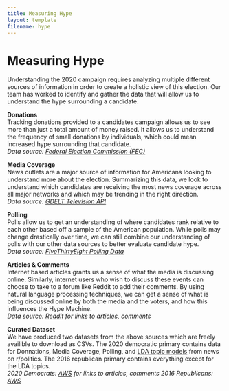```yaml
---
title: Measuring Hype
layout: template
filename: hype
--- 
```


# Measuring Hype

Understanding the 2020 campaign requires analyzing multiple different sources of information in order to create a holistic view of this election. Our team has worked to identify and gather the data that will allow us to understand the hype surrounding a candidate.
<br/>

**Donations** <br/>
Tracking donations provided to a candidates campaign allows us to see more than just a total amount of money raised. It allows us to understand the frequency of small donations by individuals, which could mean increased hype surrounding that candidate. <br/>
*Data source: [Federal Election Commission (FEC)](https://www.fec.gov/)*
<br/>

**Media Coverage** <br/>
News outlets are a major source of information for Americans looking to understand more about the election. Summarizing this data, we look to understand which candidates are receiving the most news coverage across all major networks and which may be trending in the right direction. <br/>
*Data source: [GDELT Television API](https://blog.gdeltproject.org/gdelt-2-0-television-api-debuts/)*
<br/>

**Polling** <br/>
Polls allow us to get an understanding of where candidates rank relative to each other based off a sample of the American population. While polls may change drastically over time, we can still combine our understanding of polls with our other data sources to better evaluate candidate hype. <br/>
*Data source: [FiveThirtyEight Polling Data](https://github.com/fivethirtyeight/data/tree/master/polls)*
<br/>

**Articles & Comments** <br/>
Internet based articles grants us a sense of what the media is discussing online. Similarly, internet users who wish to discuss these events can choose to take to a forum like Reddit to add their comments. By using natural language processing techniques, we can get a sense of what is being discussed online by both the media and the voters, and how this influences the Hype Machine. <br/>
*Data source: [Reddit](https://www.reddit.com) for links to articles, comments*
<br/>

**Curated Dataset** <br/>
We have produced two datasets from the above sources which are freely availible to download as CSVs. The 2020 democratic primary contains data for Donnations, Media Coverage, Polling, and [LDA topic models](https://berkeley-politics-capstone.github.io/politics-capstone/2019/07/29/modeling-political-topics.html) from news on r/politics. The 2016 republican primary contains everything except for the LDA topics. <br/>
*2020 Democrats: [AWS](https://berkeley-politics-capstone.s3.amazonaws.com/dem20_dataset.csv) for links to articles, comments*
*2016 Republicans: [AWS](https://berkeley-politics-capstone.s3.amazonaws.com/rep16_dataset.csv)*
<br/>

